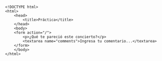 <code>
&lt;!DOCTYPE html&gt;
&lt;html&gt;
    &lt;head&gt;
        &lt;title&gt;Práctica&lt;/title&gt;
    &lt;/head&gt;
    &lt;body&gt;
    &lt;form action="/"&gt;
        &lt;p&gt;¿Qué te pareció este concierto?&lt;/p&gt;
        &lt;textarea name="comments"&gt;Ingresa tu comentario...&lt;/textarea&gt;
    &lt;/form&gt;
    &lt;/body&gt;
&lt;/html&gt;
</code>